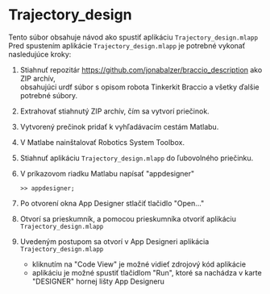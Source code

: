 # Trajectory_design
Tento súbor obsahuje návod ako spustiť aplikáciu `Trajectory_design.mlapp` 
Pred spustením aplikácie `Trajectory_design.mlapp` je potrebné vykonať nasledujúce kroky:
1. Stiahnuť repozitár https://github.com/jonabalzer/braccio_description ako ZIP archív,  
   obsahujúci urdf súbor s opisom robota Tinkerkit Braccio a všetky ďalšie potrebné súbory.
2. Extrahovať stiahnutý ZIP archív, čím sa vytvorí priečinok.
3. Vytvorený prečinok pridať k vyhľadávacím cestám Matlabu.
4. V Matlabe nainštalovať Robotics System Toolbox.
5. Stiahnuť aplikáciu `Trajectory_design.mlapp` do ľubovolného priečinku.
6. V príkazovom riadku Matlabu napísať "appdesigner" 
    ````
    >> appdesigner;
    ````
    
7. Po otvorení okna App Designer stlačiť tlačidlo "Open..."
8. Otvorí sa prieskumník, a pomocou prieskumníka otvoriť aplikáciu `Trajectory_design.mlapp`
9. Uvedeným postupom sa otvorí v App Designeri aplikácia `Trajectory_design.mlapp`
   * kliknutím na "Code View" je možné vidieť zdrojový kód aplikácie
   * aplikáciu je možné spustiť tlačidlom "Run", ktoré sa nachádza v karte "DESIGNER" hornej lišty App Designeru
